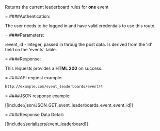 <!-- --- title: GET /event_leaderboards/event/:event_id -->

Returns the current leaderboard rules for **one** event

=
####Authentication:

The user needs to be logged in and have valid credentials to use this route.

=
####Parameters:

:event_id - Integer, passed in throug the post data. Is derived from the 'id' field on the 'events' table.

=
####Response:

This requests provides a <strong>HTML 200</strong> on success.

=
####API request example:
```html
http://example.com/event_leaderboards/event/4
```

=
####JSON response example:

[[include:/json/JSON_GET_event_leaderboards_event_event_id]]

=
####Response Data Detail:

[[include:/serializers/event_leaderboard]]